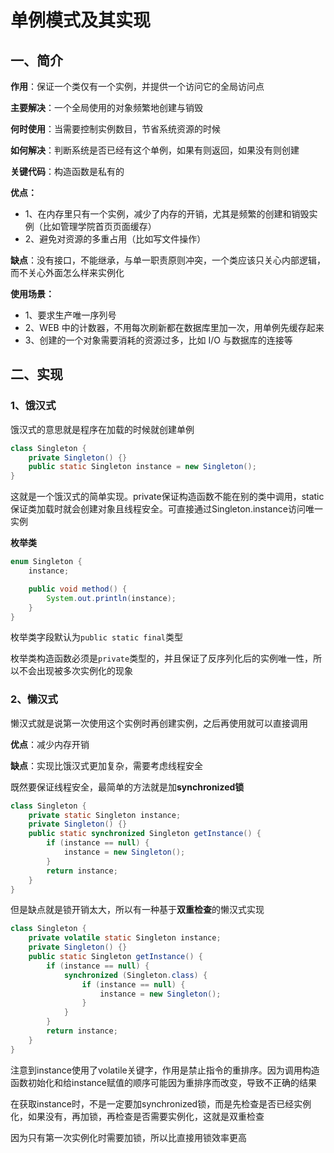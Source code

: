 # 单例模式及其实现

## 一、简介

**作用**：保证一个类仅有一个实例，并提供一个访问它的全局访问点

**主要解决**：一个全局使用的对象频繁地创建与销毁

**何时使用**：当需要控制实例数目，节省系统资源的时候

**如何解决**：判断系统是否已经有这个单例，如果有则返回，如果没有则创建

**关键代码**：构造函数是私有的

**优点：**

- 1、在内存里只有一个实例，减少了内存的开销，尤其是频繁的创建和销毁实例（比如管理学院首页页面缓存）
- 2、避免对资源的多重占用（比如写文件操作）

**缺点**：没有接口，不能继承，与单一职责原则冲突，一个类应该只关心内部逻辑，而不关心外面怎么样来实例化

**使用场景：**

- 1、要求生产唯一序列号
- 2、WEB 中的计数器，不用每次刷新都在数据库里加一次，用单例先缓存起来
- 3、创建的一个对象需要消耗的资源过多，比如 I/O 与数据库的连接等

## 二、实现

### 1、饿汉式

饿汉式的意思就是程序在加载的时候就创建单例

```java
class Singleton {
    private Singleton() {}
    public static Singleton instance = new Singleton();
}
```

这就是一个饿汉式的简单实现。private保证构造函数不能在别的类中调用，static保证类加载时就会创建对象且线程安全。可直接通过Singleton.instance访问唯一实例

**枚举类**

```java
enum Singleton {
    instance;

    public void method() {
        System.out.println(instance);
    }
}
```

枚举类字段默认为`public static final`类型

枚举类构造函数必须是`private`类型的，并且保证了反序列化后的实例唯一性，所以不会出现被多次实例化的现象

### 2、懒汉式

懒汉式就是说第一次使用这个实例时再创建实例，之后再使用就可以直接调用

**优点**：减少内存开销

**缺点**：实现比饿汉式更加复杂，需要考虑线程安全

既然要保证线程安全，最简单的方法就是加**synchronized锁**

```java
class Singleton {
    private static Singleton instance;
    private Singleton() {}
    public static synchronized Singleton getInstance() {
        if (instance == null) {
            instance = new Singleton();
        }
        return instance;
    }
}
```

但是缺点就是锁开销太大，所以有一种基于**双重检查**的懒汉式实现

```java
class Singleton {
    private volatile static Singleton instance;
    private Singleton() {}
    public static Singleton getInstance() {
        if (instance == null) {
            synchronized (Singleton.class) {
                if (instance == null) {
                    instance = new Singleton();
                }
            }
        }
        return instance;
    }
}
```

注意到instance使用了volatile关键字，作用是禁止指令的重排序。因为调用构造函数初始化和给instance赋值的顺序可能因为重排序而改变，导致不正确的结果

在获取instance时，不是一定要加synchronized锁，而是先检查是否已经实例化，如果没有，再加锁，再检查是否需要实例化，这就是双重检查

因为只有第一次实例化时需要加锁，所以比直接用锁效率更高

